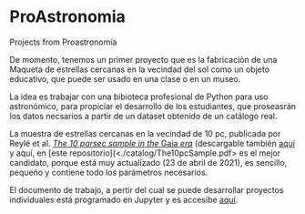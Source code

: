 # ProAstronomia
Projects from Proastronomía

De momento, tenemos un primer proyecto que es la fabricación de una Maqueta de estrellas cercanas en la vecindad del sol como un objeto educativo, que puede ser usado en una clase o en un museo.

La idea es trabajar con una bibioteca profesional de Python para uso astronómico, para propiciar el desarrollo de los estudiantes, que proseasrán los datos necsarios a partir de un dataset obtenido de un catálogo real.

La muestra de estrellas cercanas en la vecindad de 10 pc, publicada por Reylé et al. [*The 10 parsec sample in the* Gaia *era*](<https://www.aanda.org/articles/aa/pdf/2021/06/aa40985-21.pdf>) (descargable también [aquí](<https://gruze.org/10pc/resources/images/The10pcSample.pdf>) y aquí, en [este repositorio](<./catalog/The10pcSample.pdf> es el mejor candidato, porque está muy actualizado (23 de abril de 2021), es sencillo, pequeño y contiene todo los parámetros necesarios.

El documento de trabajo, a pertir del cual se puede desarrollar proyectos individuales está programado en Jupyter y es accesibe [aquí](<./maqueta_estrellas_cercanas.html>).  
